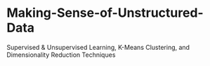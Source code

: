 # Making-Sense-of-Unstructured-Data
Supervised &amp; Unsupervised Learning, K-Means Clustering, and Dimensionality Reduction Techniques
